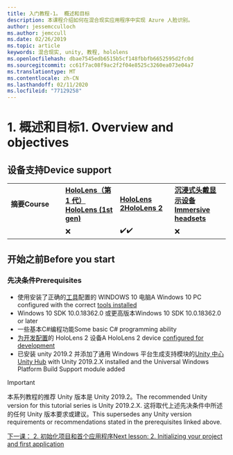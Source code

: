 ```yaml
---
title: 入门教程-1。 概述和目标
description: 本课程介绍如何在混合现实应用程序中实现 Azure 人脸识别。
author: jessemcculloch
ms.author: jemccull
ms.date: 02/26/2019
ms.topic: article
keywords: 混合现实, unity, 教程, hololens
ms.openlocfilehash: dbae7545edb6515b5cf148fbbfb6652595d2fc0d
ms.sourcegitcommit: cc61f7ac08f9ac2f2f04e8525c3260ea073e04a7
ms.translationtype: MT
ms.contentlocale: zh-CN
ms.lasthandoff: 02/11/2020
ms.locfileid: "77129258"
---
```

# <a name="1-overview-and-objectives"></a><span data-ttu-id="fdfdc-105">1. 概述和目标</span><span class="sxs-lookup"><span data-stu-id="fdfdc-105">1. Overview and objectives</span></span>

## <a name="device-support"></a><span data-ttu-id="fdfdc-106">设备支持</span><span class="sxs-lookup"><span data-stu-id="fdfdc-106">Device support</span></span>

<table>
    <colgroup>
    <col width="25%" />
    <col width="25%" />
    <col width="25%" />
    <col width="25%" />
    </colgroup>
    <tr>
        <td><span data-ttu-id="fdfdc-107"><strong>摘要</strong></span><span class="sxs-lookup"><span data-stu-id="fdfdc-107"><strong>Course</strong></span></span></td>
        <td><span data-ttu-id="fdfdc-108"><a href="hololens-hardware-details.md"><strong>HoloLens（第 1 代）</strong></a></span><span class="sxs-lookup"><span data-stu-id="fdfdc-108"><a href="hololens-hardware-details.md"><strong>HoloLens (1st gen)</strong></a></span></span></td>
        <td><span data-ttu-id="fdfdc-109"><a href="https://www.microsoft.com//hololens/hardware"><strong>HoloLens 2</strong></a></span><span class="sxs-lookup"><span data-stu-id="fdfdc-109"><a href="https://www.microsoft.com//hololens/hardware"><strong>HoloLens 2</strong></a></span></span></td>
        <td><span data-ttu-id="fdfdc-110"><a href="immersive-headset-hardware-details.md"><strong>沉浸式头戴显示设备</strong></a></span><span class="sxs-lookup"><span data-stu-id="fdfdc-110"><a href="immersive-headset-hardware-details.md"><strong>Immersive headsets</strong></a></span></span></td>
    </tr>
     <tr>
        <td></td>
        <td>❌</td>
        <td><span data-ttu-id="fdfdc-111">✔️</span><span class="sxs-lookup"><span data-stu-id="fdfdc-111">✔️</span></span></td>
        <td>❌</td>
    </tr>
</table>

## <a name="before-you-start"></a><span data-ttu-id="fdfdc-112">开始之前</span><span class="sxs-lookup"><span data-stu-id="fdfdc-112">Before you start</span></span>

### <a name="prerequisites"></a><span data-ttu-id="fdfdc-113">先决条件</span><span class="sxs-lookup"><span data-stu-id="fdfdc-113">Prerequisites</span></span>

* <span data-ttu-id="fdfdc-114">使用安装了正确的[工具](install-the-tools.md)配置的 WINDOWS 10 电脑</span><span class="sxs-lookup"><span data-stu-id="fdfdc-114">A Windows 10 PC configured with the correct [tools installed](install-the-tools.md)</span></span>
* <span data-ttu-id="fdfdc-115">Windows 10 SDK 10.0.18362.0 或更高版本</span><span class="sxs-lookup"><span data-stu-id="fdfdc-115">Windows 10 SDK 10.0.18362.0 or later</span></span>
* <span data-ttu-id="fdfdc-116">一些基本C#编程功能</span><span class="sxs-lookup"><span data-stu-id="fdfdc-116">Some basic C# programming ability</span></span>
* <span data-ttu-id="fdfdc-117">[为开发配置](using-visual-studio.md#enabling-developer-mode)的 HoloLens 2 设备</span><span class="sxs-lookup"><span data-stu-id="fdfdc-117">A HoloLens 2 device [configured for development](using-visual-studio.md#enabling-developer-mode)</span></span>
* <span data-ttu-id="fdfdc-118">已安装 unity 2019.2 并添加了通用 Windows 平台生成支持模块的<a href="https://docs.unity3d.com/Manual/GettingStartedInstallingHub.html" target="_blank">Unity 中心</a></span><span class="sxs-lookup"><span data-stu-id="fdfdc-118"><a href="https://docs.unity3d.com/Manual/GettingStartedInstallingHub.html" target="_blank">Unity Hub</a> with Unity 2019.2.X installed and the Universal Windows Platform Build Support module added</span></span>

> [!IMPORTANT]
> <span data-ttu-id="fdfdc-119">本系列教程的推荐 Unity 版本是 Unity 2019.2。</span><span class="sxs-lookup"><span data-stu-id="fdfdc-119">The recommended Unity version for this tutorial series is Unity 2019.2.X.</span></span> <span data-ttu-id="fdfdc-120">这将取代上述先决条件中所述的任何 Unity 版本要求或建议。</span><span class="sxs-lookup"><span data-stu-id="fdfdc-120">This supersedes any Unity version requirements or recommendations stated in the prerequisites linked above.</span></span>

[<span data-ttu-id="fdfdc-121">下一课： 2. 初始化项目和首个应用程序</span><span class="sxs-lookup"><span data-stu-id="fdfdc-121">Next lesson: 2. Initializing your project and first application</span></span>](mrlearning-base-ch1.md)
